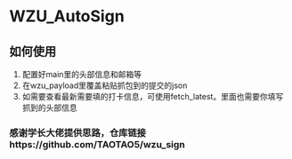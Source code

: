 # WZU_AutoSign

## 如何使用
1. 配置好main里的头部信息和邮箱等
2. 在wzu_payload里覆盖粘贴抓包到的提交的json
3. 如需要查看最新需要填的打卡信息，可使用fetch_latest。里面也需要你填写抓到的头部信息

### 感谢学长大佬提供思路，仓库链接https://github.com/TAOTAO5/wzu_sign
